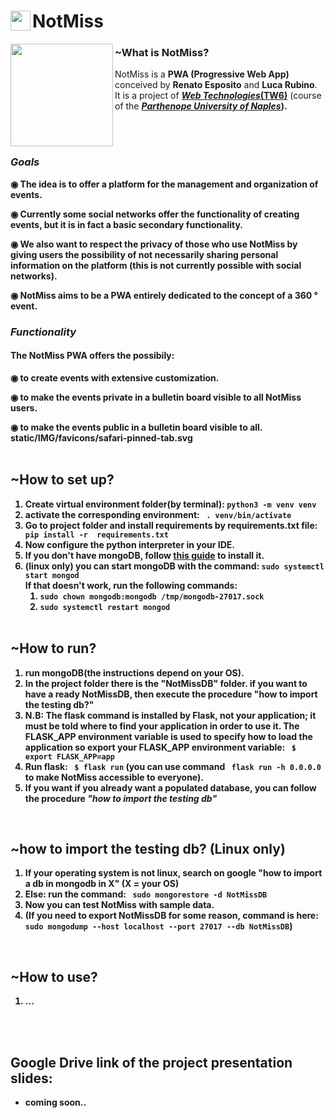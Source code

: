 <h1><img align="left" width="32" height="32" src="../main/static/IMG/favicons/safari-pinned-tab.svg" >NotMiss</h1>
<img align="left" src="../main/static/IMG/logo/logo256x256.png" width="164" height="164"> <h3>~What is NotMiss?</h3>
NotMiss is a <strong>PWA (Progressive Web App)</strong> conceived by <b>Renato Esposito</b> and <b>Luca Rubino</b>. 
<br>It is a project of <a href="https://www.uniparthenope.it/ugov/degreecourse/43358"><i><b>Web Technologies</i>(TW6)</b></a> (course of the <b><i><a href="https://www.uniparthenope.it/">Parthenope University of Naples</a></i></strong>).
  
<br><br>
<h3><i>Goals</i></h3>

◉ The idea is to offer a platform for the management and organization of events.

◉ Currently some social networks offer the functionality of creating events, but it is in fact a basic secondary functionality.

◉ We also want to respect the privacy of those who use NotMiss by giving users the possibility of not necessarily sharing personal information on the platform (this is not currently possible with social networks).

◉ NotMiss aims to be a PWA entirely dedicated to the concept of a 360 ° event.

<h3><i>Functionality</i></h3>

<h4>The NotMiss PWA offers the possibily:</h4>

◉ to create events with extensive customization.
  
◉ to make the events private in a bulletin board visible to all NotMiss users.

◉ to make the events public in a bulletin board visible to all.
  <br>
  static/IMG/favicons/safari-pinned-tab.svg
  <br><br>
  
  <h2> ~How to set up?</h2>
  <ol> 
    <li> Create virtual environment folder(by terminal): <code>python3 -m venv venv</code></li>
    <!-- <li> if you don't have pip, install pip: <code> sudo apt install python3-pip </code> -->
    <li> activate the corresponding environment: <code> . venv/bin/activate</code>
    <li> Go to project folder and install requirements by requirements.txt file: <code> pip install -r  requirements.txt </code> 
    <li> Now configure the python interpreter in your IDE. </li>
    <li> If you don't have mongoDB, follow <a href="https://docs.mongodb.com/manual/tutorial/install-mongodb-on-ubuntu/"> this guide</a> to install it.</li>
  <li>(linux only) you can start mongoDB with the command: <code>sudo systemctl start mongod</code>
    <br> If that doesn't work, run the following commands: 
    <ol>
      <li> <code>sudo chown mongodb:mongodb /tmp/mongodb-27017.sock</code></li>
      <li> <code>sudo systemctl restart mongod</code></li>
  </ol>
    <br>
    </ol> 
      <h2> ~How to run?</h2>
  <ol> 
    <li> run mongoDB(the instructions depend on your OS). </li>
    <li> In the project folder there is the "NotMissDB" folder. if you want to have a ready NotMissDB, then execute the procedure "how to import the testing db?" </li>
    <li> N.B: The flask command is installed by Flask, not your application; it must be told where to find your application in order to use it. The FLASK_APP environment variable is used to specify how to load the application so export your FLASK_APP environment variable: <code> $ export FLASK_APP=app</code></li>
    <li> Run flask: <code> $ flask run</code> (you can use command <code> flask run -h 0.0.0.0</code> to make NotMiss accessible to everyone).</li>
    <li> If you want if you already want a populated database, you can follow the procedure <i>"how to import the testing db"</i>
  </ol>
  <br>
    <h2> ~how to import the testing db? (Linux only)</h2>
    <ol> 
    <li>If your operating system is not linux, search on google "how to import a db in mongodb in X" (X = your OS)</li>
    <li>Else: run the command: <code> sudo mongorestore -d NotMissDB <NotmissDB_path></code></li>
    <li> Now you can test NotMiss with sample data. </li>
    <li> (If you need to export NotMissDB for some reason, command is here: <code> sudo mongodump --host localhost --port 27017 --db NotMissDB</code>)</li>
  </ol>
  <br>
        <h2> ~How to use?</h2>
  <ol> 
    <li> ... </li>
     </ol>
     </br>
     </br>
     <h2> Google Drive link of the project presentation slides:</h2> 
     <ul> 
    <li>  coming soon..  </li>
     </ul>
    
    
